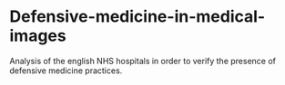 # Defensive-medicine-in-medical-images
Analysis of the english NHS hospitals in order to verify the presence of defensive medicine practices.
